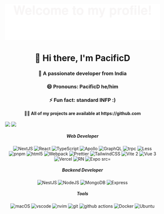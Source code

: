 ![Bottom up svg](assets/Bottom_up.svg)

<h1 align="center">👋 Hi there, I'm PacificD</h1>

<h3 align="center">🔭 A passionate developer from India</h3>
<h3 align='center'>😄 Pronouns: PacificD he/him</h3>
<h3 align='center'>⚡ Fun fact: standard INFP :)</h3>

<h4 align='center'> 👨‍💻 All of my projects are available at https://github.com </h4>



<picture>
  <source
    srcset="https://github-readme-stats.vercel.app/api/top-langs?username=pacificd&show_icons=true&locale=en&layout=compact&theme=dark"
    media="(prefers-color-scheme: dark)"
  />
  <source
    srcset="https://github-readme-stats.vercel.app/api/top-langs?username=pacificd&show_icons=true&locale=en&layout=compact"
    media="(prefers-color-scheme: light), (prefers-color-scheme: no-preference)"
  />

  <img src="https://github-readme-stats.vercel.app/api/top-langs?username=pacificd&show_icons=true&locale=en&layout=compact"  />
</picture>

<picture>
  <source
    srcset="https://github-readme-stats.vercel.app/api?username=PacificD&show_icons=true&theme=dark"
    media="(prefers-color-scheme: dark)"
  />
  <source
    srcset="https://github-readme-stats.vercel.app/api?username=PacificD&show_icons=true"
    media="(prefers-color-scheme: light), (prefers-color-scheme: no-preference)"
  />

  <img src="https://github-readme-stats.vercel.app/api?username=pacificd&show_icons=true"  />
</picture>

<h5 align="center">Web Developer</h5>

<p align="center" text-align="center">
  <img alt="NextJS" src="https://img.shields.io/badge/-Next.js-000?style=flat-square&logo=next.js&logoColor=white%22" />
  <img alt="React" src="https://img.shields.io/badge/-React-45b8d8?style=flat-square&logo=react&logoColor=white" />
  <img alt="TypeScript"
    src="https://img.shields.io/badge/-TypeScript-007ACC?style=flat-square&logo=typescript&logoColor=white" />
  <img alt="Apollo"
    src="https://img.shields.io/badge/-Apollo%20GraphQL-311C87?style=flat-square&logo=apollo-graphql&logoColor=white" />
  <img alt="GraphQL"
    src="https://img.shields.io/badge/-GraphQL-E10098?style=flat-square&logo=graphql&logoColor=white" />
  <img alt="trpc" src="https://img.shields.io/badge/-trpc-4E8BC6?style=flat-square&logo=trpc&logoColor=white" />
  <img alt="Less" src="https://img.shields.io/badge/-Less-CC6699?style=flat-square&logo=less&logoColor=white" />
  <img alt="pnpm" src="https://img.shields.io/badge/-PNPM-E9963F?style=flat-square&logo=pnpm&logoColor=white" />
  <img alt="html5" src="https://img.shields.io/badge/-HTML5-E34F26?style=flat-square&logo=html5&logoColor=white" />
  <img alt="Webpack"
    src="https://img.shields.io/badge/-Webpack-2E3A41?style=flat-square&logo=webpack&logoColor=white" />
<img alt="Prettier"
    src="https://img.shields.io/badge/-Prettier-F7B93E?style=flat-square&logo=prettier&logoColor=white" />
<img alt="TailwindCSS"
    src="https://img.shields.io/badge/-tailwindcss-50B3D0?style=flat-square&logo=tailwindcss&logoColor=white" />
<img alt="Vite 2" src="https://img.shields.io/badge/-Vite-81A3F9?style=flat-square&logo=vite&logoColor=white" />
<img alt="Vue 3" src="https://img.shields.io/badge/-Vue-5BA17F?style=flat-square&logo=vue.js&logoColor=white" />
<img alt="Vercel" src="https://img.shields.io/badge/-Vercel-000?style=flat-square&logo=vercel&logoColor=white" />
<img alt="RN" src="https://img.shields.io/badge/-ReactNative-7DD0EF?style=flat-square&logo=react&logoColor=white" />
<img alt="Expo src="https://img.shields.io/badge/-Expo-eee?style=flat-square&logo=expo&logoColor=black" />
</p>

<h5 align='center'>Backend Developer</h5>
<p align='center'>
  <img alt="NestJS" src="https://img.shields.io/badge/-NestJS-ea2845?style=flat-square&logo=nestjs&logoColor=white" />
  <img alt="NodeJS" src="https://img.shields.io/badge/-NodeJS-43853d?style=flat-square&logo=Node.js&logoColor=white" />
  <img alt="MongoDB"
    src="https://img.shields.io/badge/-MongoDB-13aa52?style=flat-square&logo=mongodb&logoColor=white" />
  <img alt="Express"
    src="https://img.shields.io/badge/-express-13aa52?style=flat-square&logo=express&logoColor=white" />
</p>

<h5 align='center'>Tools</h5>

<p align='center'>
  <img alt="macOS" src="https://img.shields.io/badge/-macOS-333?style=flat-square&logo=apple&logoColor=white" />
  <img alt="vscode" src="https://img.shields.io/badge/Visual%20Studio%20Code-blue?style=flat-square&logo=visual-studio-code&logoColor=ffffff" />
  <img alt="nvim" src="https://img.shields.io/badge/NeoVim-649047?style=flat-square&logo=neovim&logoColor=ffffff" />
  <img alt="git" src="https://img.shields.io/badge/-Git-F05032?style=flat-square&logo=git&logoColor=white" />
  <img alt="github actions"
    src="https://img.shields.io/badge/-Github_Actions-2088FF?style=flat-square&logo=github-actions&logoColor=white" />
  <img alt="Docker" src="https://img.shields.io/badge/-Docker-46a2f1?style=flat-square&logo=docker&logoColor=white" />
  <img alt="Ubuntu" src="https://img.shields.io/badge/-Ubuntu-DB652A?style=flat-square&logo=ubuntu&logoColor=white" />

</p>
